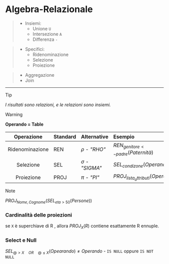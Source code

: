 # Algebra-Relazionale

>- Insiemi:
>    - Unione `U`
>    - Intersezione `A`
>    - Differenza `-`

>- Specifici: 
>    - Ridenominazione
>    - Selezione
>    - Proiezione

>- Aggregazione
>- Join

***
>[!TIP]
>*I risultati sono relazioni, e le relazioni sono insiemi.*

>[!WARNING]
>**Operando = Table**

| Operazione | Standard | Alternative | Esempio |
| :--: | :-- |  :-- | :-- |
| Ridenominazione | REN | $`\rho`$ - *"RHO"*  | $`REN _{genitore <- padre} (Paternità)`$ |
| Selezione | SEL | $`\sigma`$ - *"SIGMA"*  | $`SEL _{condizone} (Operando)`$ |
| Proiezione | PROJ | $`\pi`$ - *"PI"*  | $`PROJ _{lista_attributi} (Operando)`$ |

>[!NOTE]
>$`PROJ _{Nome, Cognome} (SEL _{eta > 50} (Persone))`$

### Cardinalità delle proiezioni
se `X` è superchiave di R , allora  $`PROJ _X (R)`$ contiene esattamente R ennuple.
### Select e Null
$`SEL _{@ > X \quad OR \quad @ \leq X} (Opearando) \neq Operando`$ - `IS NULL` oppure `IS NOT NULL`
